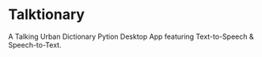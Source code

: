 # Talktionary

A Talking Urban Dictionary Pytion Desktop App featuring Text-to-Speech & Speech-to-Text.
